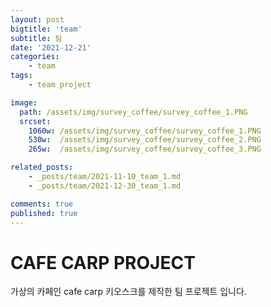 ```yaml
---
layout: post
bigtitle: 'team'
subtitle: 팀
date: '2021-12-21'
categories:
    - team
tags:
    - team project

image:
  path: /assets/img/survey_coffee/survey_coffee_1.PNG
  srcset:
    1060w: /assets/img/survey_coffee/survey_coffee_1.PNG
    530w:  /assets/img/survey_coffee/survey_coffee_2.PNG
    265w:  /assets/img/survey_coffee/survey_coffee_3.PNG

related_posts:
    - _posts/team/2021-11-10_team_1.md
    - _posts/team/2021-12-30_team_1.md

comments: true
published: true
---
```


# CAFE CARP PROJECT

가상의 카페인 cafe carp 키오스크를 제작한 팀 프로젝트 입니다.
